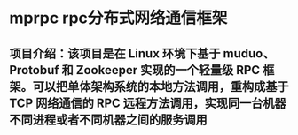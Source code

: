 # mprpc rpc分布式网络通信框架

## 项目介绍：该项目是在 Linux 环境下基于 muduo、Protobuf 和 Zookeeper 实现的一个轻量级 RPC 框架。可以把单体架构系统的本地方法调用，重构成基于 TCP 网络通信的 RPC 远程方法调用，实现同一台机器不同进程或者不同机器之间的服务调用
